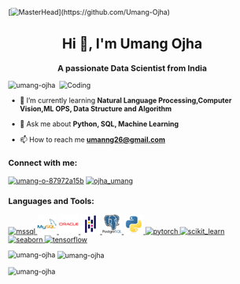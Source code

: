 [![MasterHead]([https://miro.medium.com/max/1400/0*oHwW14arOJOAy7Pm.gif](https://im4.ezgif.com/tmp/ezgif-4-614f465849.gif))](https://github.com/Umang-Ojha)
<h1 align="center">Hi 👋, I'm Umang Ojha</h1>
<h3 align="center">A passionate Data Scientist from India</h3>
<img align="right" alt="Coding" width="400" src="https://swisscognitive.ch/wp-content/uploads/2019/10/giphy.gif">

<p align="left"> <img src="https://komarev.com/ghpvc/?username=umang-ojha&label=Profile%20views&color=0e75b6&style=flat" alt="umang-ojha" /> </p>

- 🌱 I’m currently learning **Natural Language Processing,Computer Vision,ML OPS, Data Structure and Algorithm**

- 💬 Ask me about **Python, SQL, Machine Learning**

- 📫 How to reach me **umanng26@gmail.com**

<h3 align="left">Connect with me:</h3>
<p align="left">
<a href="https://linkedin.com/in/umang-o-87972a15b" target="blank"><img align="center" src="https://raw.githubusercontent.com/rahuldkjain/github-profile-readme-generator/master/src/images/icons/Social/linked-in-alt.svg" alt="umang-o-87972a15b" height="30" width="40" /></a>
<a href="https://www.leetcode.com/ojha_umang" target="blank"><img align="center" src="https://raw.githubusercontent.com/rahuldkjain/github-profile-readme-generator/master/src/images/icons/Social/leet-code.svg" alt="ojha_umang" height="30" width="40" /></a>
</p>

<h3 align="left">Languages and Tools:</h3>
<p align="left"> <a href="https://www.microsoft.com/en-us/sql-server" target="_blank" rel="noreferrer"> <img src="https://www.svgrepo.com/show/303229/microsoft-sql-server-logo.svg" alt="mssql" width="40" height="40"/> </a> <a href="https://www.mysql.com/" target="_blank" rel="noreferrer"> <img src="https://raw.githubusercontent.com/devicons/devicon/master/icons/mysql/mysql-original-wordmark.svg" alt="mysql" width="40" height="40"/> </a> <a href="https://www.oracle.com/" target="_blank" rel="noreferrer"> <img src="https://raw.githubusercontent.com/devicons/devicon/master/icons/oracle/oracle-original.svg" alt="oracle" width="40" height="40"/> </a> <a href="https://pandas.pydata.org/" target="_blank" rel="noreferrer"> <img src="https://raw.githubusercontent.com/devicons/devicon/2ae2a900d2f041da66e950e4d48052658d850630/icons/pandas/pandas-original.svg" alt="pandas" width="40" height="40"/> </a> <a href="https://www.postgresql.org" target="_blank" rel="noreferrer"> <img src="https://raw.githubusercontent.com/devicons/devicon/master/icons/postgresql/postgresql-original-wordmark.svg" alt="postgresql" width="40" height="40"/> </a> <a href="https://www.python.org" target="_blank" rel="noreferrer"> <img src="https://raw.githubusercontent.com/devicons/devicon/master/icons/python/python-original.svg" alt="python" width="40" height="40"/> </a> <a href="https://pytorch.org/" target="_blank" rel="noreferrer"> <img src="https://www.vectorlogo.zone/logos/pytorch/pytorch-icon.svg" alt="pytorch" width="40" height="40"/> </a> <a href="https://scikit-learn.org/" target="_blank" rel="noreferrer"> <img src="https://upload.wikimedia.org/wikipedia/commons/0/05/Scikit_learn_logo_small.svg" alt="scikit_learn" width="40" height="40"/> </a> <a href="https://seaborn.pydata.org/" target="_blank" rel="noreferrer"> <img src="https://seaborn.pydata.org/_images/logo-mark-lightbg.svg" alt="seaborn" width="40" height="40"/> </a> <a href="https://www.tensorflow.org" target="_blank" rel="noreferrer"> <img src="https://www.vectorlogo.zone/logos/tensorflow/tensorflow-icon.svg" alt="tensorflow" width="40" height="40"/> </a> </p>

<p><img align="left" src="https://github-readme-stats.vercel.app/api/top-langs?username=umang-ojha&show_icons=true&locale=en&layout=compact" alt="umang-ojha" /></p>

<p>&nbsp;<img align="center" src="https://github-readme-stats.vercel.app/api?username=umang-ojha&show_icons=true&locale=en" alt="umang-ojha" /></p>

<p><img align="center" src="https://github-readme-streak-stats.herokuapp.com/?user=umang-ojha&" alt="umang-ojha" /></p>
 
